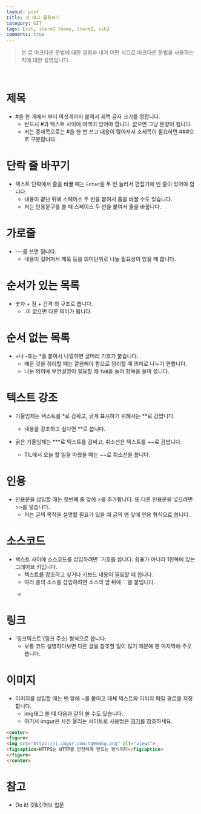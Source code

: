 ```yaml
---
layout: post
title: 깃 태그 활용하기
category: GIT
tags: [ssh, iterm2 theme, iterm2, zsh]
comments: true
---
```


> 본 글 마크다운 문법에 대한 설명과 내가 어떤 식으로 마크다운 문법을 사용하는지에 대한 설명입니다.

<br>

# 제목
- #을 한 개에서 부터 여섯개까지 붙여서 제목 글자 크기를 정합니다.
  - 반드시 #과 텍스트 사이에 여백이 있어야 합니다. 없으면 그냥 문장이 됩니다.
  - 저는 중제목으로는 #을 한 번 쓰고 내용이 많아져서 소제목이 필요하면 ###으로 구분합니다.

# 단락 줄 바꾸기
- 텍스트 단락에서 줄을 바꿀 때는 `Enter`을 두 번 눌러서 편집기에 빈 줄이 있어야 합니다.
  - 내용이 끝난 뒤에 스페이스 두 번을 붙여서 줄을 바꿀 수도 있습니다.
  - 저는 인용문구를 쓸 때 스페이스 두 번을 붙여서 줄을 바꿉니다.

# 가로줄
- ---를 쓰면 됩니다.
  - 내용이 길어져서 제목 등을 의미단위로 나눌 필요성이 있을 때 씁니다.

# 순서가 있는 목록
- 숫자 + 점 + 간격 의 구조로 씁니다.
  - .이 없으면 다른 의미가 됩니다.

# 순서 없는 목록
- +나 -또는 *를 붙여서 나열하면 글머리 기호가 붙습니다.
  - 배운 것을 정리할 때는 깔끔해야 함으로 정리할 때 의미로 나누기 편합니다.
  - 나눈 의미에 부연설명이 필요할 때 `TAB`을 눌러 항목을 들여 씁니다.

# 텍스트 강조
- 기울임체는 텍스트를 *로 감싸고, 굵게 표시하기 위해서는 **로 감쌉니다.
  - 내용을 강조하고 싶다면 **로 씁니다.

- 굵은 기울임체는 ***로 텍스트를 감싸고, 취소선은 텍스트를 ~~로 감쌉니다.
  - TIL에서 오늘 할 일을 마쳤을 때는 ~~로 취소선을 씁니다.

# 인용
- 인용문을 삽입할 때는 첫번째 줄 앞에 >를 추가합니다. 또 다른 인용문을 넣으려면 >>를 넣습니다.
  - 저는 글의 목적을 설명할 필요가 있을 때 글의 맨 앞에 인용 형식으로 씁니다.

# 소스코드
- 텍스트 사이에 소스코드를 삽입하려면 `기호를 씁니다. 쉼표가 아니라 1왼쪽에 있는 그레이브 키입니다.
  - 텍스트를 강조하고 싶거나 키보드 내용이 필요할 때 씁니다.
  - 여러 줄의 소스를 삽입하려면 소스의 앞 뒤에 ```를 붙입니다.
  - ```뒤에 javascript나 python등 프로그래밍 언어를 지정하면 해당 언어에 맞는 소스 형태로 표시됩니다.

# 링크
- '링크텍스트'(링크 주소) 형식으로 씁니다.
  - 보통 코드 설명하다보면 다른 글을 참조할 일이 많기 때문에 맨 마지막에 주로 씁니다.

# 이미지
- 이미지를 삽입할 때는 맨 앞에 ~를 붙이고 대체 텍스트와 이미지 파일 경로를 지정합니다.
  - img태그 쓸 때 다음과 같이 쓸 수도 있습니다.
  - 여기서 imgur은 사진 올리는 사이트로 사용법은 [여기](https://steemit.com/kr-tip/@nhj12311/imgur-com)를 참조하세요.

```html
<center>
<figure>
<img src="https://i.imgur.com/tq9mmGg.png" alt="views">
<figcaption>HTTPS는 HTTP를 안전하게 만드는 방식이다</figcaption>
</figure>
</center>
```

# 참고
- Do it! 깃&깃허브 입문